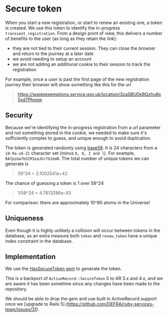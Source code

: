 # Secure token

When you start a new registration, or start to renew an existing one, a token is created. We use this token to identify the in-progress `transient_registration`. From a design point of view, this delivers a number of benefits to the user (as long as they retain the link):

- they are not tied to their current session. They can close the browser and return to the journey at a later date
- we avoid needing to setup an account
- we are not adding an additional cookie to their session to track the registration

For example, once a user is past the first page of the new registration journey their browser will show something like this for the url

> https://wasteexemptions.service.gov.uk/location/3zaSBUDkBQzhu8s5xd7Phoow

## Security

Because we're identifying the in-progress registration from a url parameter and not something stored in the cookie, we needed to make sure it's sufficiently complex to guess, and unique enough to avoid duplication.

The token is generated randomly using [base58](https://api.rubyonrails.org/classes/SecureRandom.html). It is 24 characters from a `{0-9a-zA-Z}` character set (minus `0, O, I and l`). For example, `RA7pzGw7b52M1eaJGr7h2emR`. The total number of unique tokens we can generate is

> 58^24 = 2.1002541e+42

The chance of guessing a token is 1 over 58^24

> 1/58^24 = 4.7613286e-43

For comparison: there are approximately 10^80  atoms in the Universe!

## Uniqueness

Even though it is highly unlikely a collision will occur between tokens in the database, as an extra measure both `token` and `renew_token` have a unique index constraint in the database.

## Implementation

We use the [HasSecureToken gem](https://github.com/robertomiranda/has_secure_token) to generate the token.

This is a backport of `ActiveRecord::SecureToken` 5 to AR 3.x and 4.x, and we are aware it has been sometime since any changes have been made to the repository.

We should be able to drop the gem and use built in ActiveRecord support once we [upgrade to Rails 5].(https://github.com/DEFRA/ruby-services-team/issues/31).
